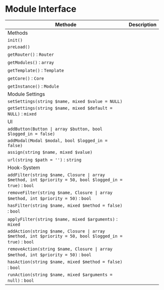 # Module Interface

| Methode | Description |
| --- | --- |
| Methods |
| ```init()``` |  |
| ```preLoad()``` |  |
| ```getRouter()``` : ```Router``` |  |
| ```getModules()``` : ```array``` |  |
| ```getTemplate()``` : ```Template```|  |
| ```getCore()``` : ```Core``` |  |
| ```getInstance()``` : ```Module``` |  |
| Module Settings |
| ```setSettings(string $name, mixed $value = NULL)``` |  |
| ```getSettings(string $name, mixed $default = NULL)``` : ```mixed``` |  |
| UI |
| ```addButton(Button \| array $button, bool $logged_in = false)``` |  |
| ```addModal(Modal $modal, bool $logged_in = false)``` | |
| ```assign(string $name, mixed $value)``` | |
| ```url(string $path = '')``` : ```string``` | |
| Hook-System |
| ```addFilter(string $name, Closure \| array  $method, int $priority = 50, bool $logged_in = true)``` : ```bool``` | |
| ```removeFilter(string $name, Closure \| array $method, int $priority = 50)``` : ```bool``` | |
| ```hasFilter(string $name, mixed $method = false)``` : ```bool```  | |
| ```applyFilter(string $name, mixed $arguments)```  : ```mixed``` | |
| ```addAction(string $name, Closure \| array  $method, int $priority = 50, bool $logged_in = true)``` : ```bool``` | |
| ```removeAction(string $name, Closure \| array $method, int $priority = 50)``` : ```bool``` | |
| ```hasAction(string $name, mixed $method = false)``` : ```bool``` | |
| ```runAction(string $name, mixed $arguments = null)``` : ```bool``` | |
